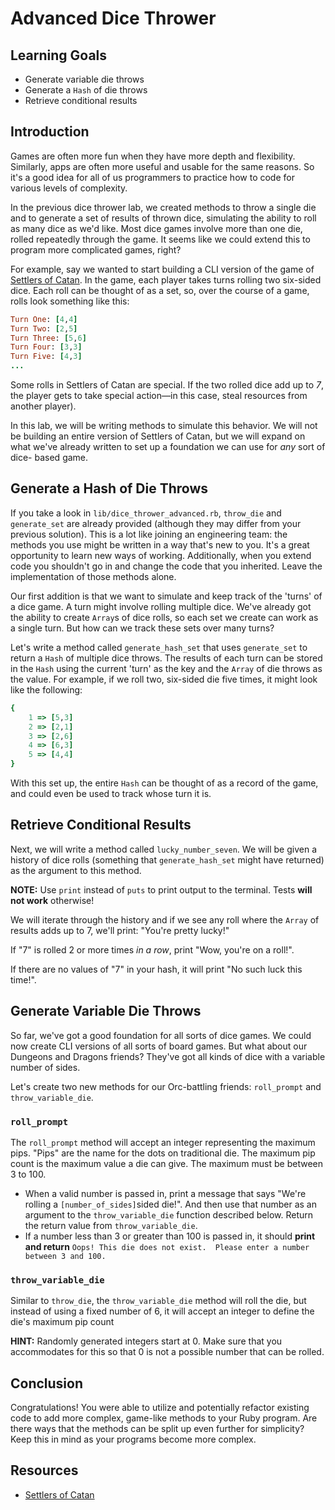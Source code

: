 # Advanced Dice Thrower

## Learning Goals

- Generate variable die throws
- Generate a `Hash` of die throws
- Retrieve conditional results

## Introduction

Games are often more fun when they have more depth and flexibility. Similarly,
apps are often more useful and usable for the same reasons. So it's a good idea
for all of us programmers to practice how to code for various levels of
complexity.

In the previous dice thrower lab, we created methods to throw a single die and
to generate a set of results of thrown dice, simulating the ability to roll as
many dice as we'd like. Most dice games involve more than one die, rolled
repeatedly through the game. It seems like we could extend this to program more
complicated games, right?

For example, say we wanted to start building a CLI version of the game of
[Settlers of Catan]. In the game, each player takes turns rolling two six-sided
dice. Each roll can be thought of as a set, so, over the course of a game, rolls
look something like this:

```ruby
Turn One: [4,4]
Turn Two: [2,5]
Turn Three: [5,6]
Turn Four: [3,3]
Turn Five: [4,3]
...
```

Some rolls in Settlers of Catan are special. If the two rolled dice add up to
_7_, the player gets to take special action—in this case, steal resources from
another player).

In this lab, we will be writing methods to simulate this behavior. We will not
be building an entire version of Settlers of Catan, but we will expand on what
we've already written to set up a foundation we can use for _any_ sort of dice-
based game.

## Generate a Hash of Die Throws

If you take a look in `lib/dice_thrower_advanced.rb`, `throw_die` and
`generate_set` are already provided (although they may differ from your
previous solution). This is a lot like joining an engineering team: the methods
you use might be written in a way that's new to you. It's a great opportunity
to learn new ways of working. Additionally, when you extend code you shouldn't
go in and change the code that you inherited. Leave the implementation of those
methods alone.

Our first addition is that we want to simulate and keep track of the 'turns' of
a dice game. A turn might involve rolling multiple dice. We've already got the
ability to create `Array`s of dice rolls, so each set we create can work as a
single turn. But how can we track these sets over many turns?

Let's write a method called `generate_hash_set` that uses `generate_set` to
return a `Hash` of multiple dice throws. The results of each turn can be stored
in the `Hash` using the current 'turn' as the key and the `Array` of die throws
as the value. For example, if we roll two, six-sided die five times, it might
look like the following:

```ruby
{
    1 => [5,3]
    2 => [2,1]
    3 => [2,6]
    4 => [6,3]
    5 => [4,4]
}
```

With this set up, the entire `Hash` can be thought of as a record of the game,
and could even be used to track whose turn it is.

## Retrieve Conditional Results

Next, we will write a method called `lucky_number_seven`.  We will be given a
history of dice rolls (something that `generate_hash_set` might have returned)
as the argument to this method.

**NOTE:** Use `print` instead of `puts` to print output to the terminal. Tests
**will not work** otherwise!

We will iterate through the history and if we see any roll where the `Array` of
results adds up to 7, we'll print: "You're pretty lucky!"

If "7" is rolled 2 or more times _in a row_, print "Wow, you're on a roll!".

If there are no values of "7" in your hash, it will print "No such luck this
time!".

## Generate Variable Die Throws

So far, we've got a good foundation for all sorts of dice games. We could now
create CLI versions of all sorts of board games. But what about our Dungeons and
Dragons friends? They've got all kinds of dice with a variable number of sides.

Let's create two new methods for our Orc-battling friends: `roll_prompt` and
`throw_variable_die`.

### `roll_prompt`

The `roll_prompt` method will accept an integer representing the maximum pips.
"Pips" are the name for the dots on traditional die. The maximum pip count is
the maximum value a die can give.  The maximum must be between 3 to 100.

* When a valid number is passed in, print a message that says "We're rolling a
  `[number_of_sides]`sided die!". And then use that number as an argument to
  the `throw_variable_die` function described below. Return the return value from
  `throw_variable_die`.
* If a number less than 3 or greater than 100 is passed in, it should **print
  and return** `Oops! This die does not exist.  Please enter a number between 3
  and 100.`

### `throw_variable_die`

Similar to `throw_die`, the `throw_variable_die` method will roll the die, but
instead of using a fixed number of 6, it will accept an integer to define the
die's maximum pip count

**HINT:** Randomly generated integers start at 0. Make sure that you
accommodates for this so that 0 is not a possible number that can be rolled.

## Conclusion

Congratulations! You were able to utilize and potentially refactor existing code
to add more complex, game-like methods to your Ruby program. Are there ways
that the methods can be split up even further for simplicity? Keep this in mind
as your programs become more complex.

## Resources

- [Settlers of Catan]

[settlers of catan]: https://www.catan.com/
